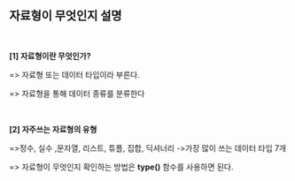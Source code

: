 ## **자료형이 무엇인지 설명**

<br/>

**[1] 자료형이란 무엇인가?**

=> 자료형 또는 데이터 타입이라 부른다.

=> 자료형을 통해 데이터 종류를 분류한다

<br/>

**[2] 자주쓰는 자료형의 유형**
<br/>

=>정수, 실수 ,문자열, 리스트, 튜플, 집합, 딕셔너리  ->가장 많이 쓰는 데이터 타입 7개

=> 자료형이 무엇인지 확인하는 방법은 **type()** 함수를 사용하면 된다.